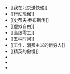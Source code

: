 - [[我在北京送快递]]
- [[行动瑜伽]]
- [[史蒂夫·乔布斯传]]
- [[虚拟自由]]
- [[高级零工]]
- [[五种时间]]
- [[工作、消费主义的新穷人]]
- [[精英的傲慢]]
-
-
-